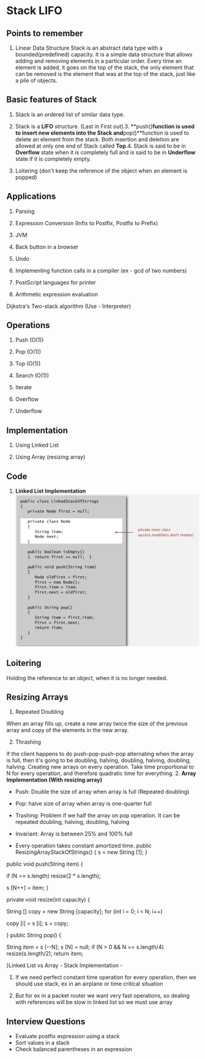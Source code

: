 # Stack LIFO

## Points to remember

1. Linear Data Structure
Stack is an abstract data type with a bounded(predefined) capacity. It is a simple data structure that allows adding and removing elements in a particular order. Every time an element is added, it goes on the top of the stack, the only element that can be removed is the element that was at the top of the stack, just like a pile of objects.

## Basic features of Stack

1. Stack is an ordered list of similar data type.

2. Stack is a **LIFO** structure. (Last in First out).3. **push()**function is used to insert new elements into the Stack and**pop()**function is used to delete an element from the stack. Both insertion and deletion are allowed at only one end of Stack called **Top**.4. Stack is said to be in **Overflow** state when it is completely full and is said to be in **Underflow** state if it is completely empty.

5. Loitering (don't keep the reference of the object when an element is popped)

## Applications

1. Parsing

2. Expression Conversion (Infix to Postfix, Postfix to Prefix)

3. JVM

4. Back button in a browser

5. Undo

6. Implementing function calls in a compiler (ex - gcd of two numbers)

7. PostScript languages for printer

8. Arithmetic expression evaluation

Dijkstra's Two-stack algorithm (Use - Interpreter)

## Operations

1. Push (O(1))

2. Pop (O(1))

3. Top (O(1))

4. Search (O(1))

5. Iterate

6. Overflow

7. Underflow

## Implementation

1. Using Linked List

2. Using Array (resizing array)

## Code

1. **Linked List Implementation**
![image](media/Stack-LIFO-image1.png)

## Loitering

Holding the reference to an object, when it is no longer needed.

## Resizing Arrays

1. Repeated Doubling

When an array fills up, create a new array twice the size of the previous array and copy of the elements in the new array.

2. Thrashing

If the client happens to do push-pop-push-pop alternating when the array is full, then it's going to be doubling, halving, doubling, halving, doubling, halving. Creating new arrays on every operation. Take time proportional to N for every operation, and therefore quadratic time for everything.
2. **Array Implementation (With resizing array)**

- Push: Double the size of array when array is full (Repeated doubling)

- Pop: halve size of array when array is one-quarter full

- Trashing: Problem if we half the array on pop operation. It can be repeated doubling, halving, doubling, halving

- Invariant: Array is between 25% and 100% full

- Every operation takes constant amortized time.
public ResizingArrayStackOfStrings()
{ s = new String [1]; }

public void push(String item)
{

if (N == s.length) resize(2 * s.length);

s [N++] = item;
}

private void resize(int capacity)
{

String [] copy = new String [capacity];
for (int i = 0; i < N; i++)

copy [i] = s [i];
s = copy;

}
public String pop()
{

String item = s [--N];
s [N] = null;
if (N > 0 && N == s.length/4) resize(s.length/2);
return item;

}Linked List vs Array - Stack Implementation -

1. If we need perfect constant time operation for every operation, then we should use stack, ex in an airplane or time critical situation

2. But for ex in a packet router we want very fast operations, so dealing with references will be slow in linked list so we must use array

## Interview Questions

- Evaluate postfix expression using a stack
- Sort values in a stack
- Check balanced parentheses in an expression
